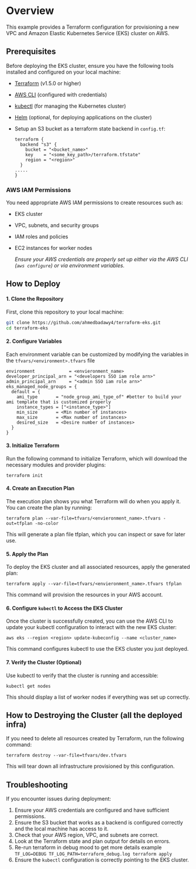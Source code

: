 # Overview

This example provides a Terraform configuration for provisioning a new VPC and Amazon Elastic Kubernetes Service (EKS) cluster on AWS.

## Prerequisites
Before deploying the EKS cluster, ensure you have the following tools installed and configured on your local machine:

- [Terraform](https://www.terraform.io/downloads.html) (v1.5.0 or higher)
- [AWS CLI](https://docs.aws.amazon.com/cli/latest/userguide/install-cliv2.html) (configured with credentials)
- [kubectl](https://kubernetes.io/docs/tasks/tools/) (for managing the Kubernetes cluster)
- [Helm](https://helm.sh/docs/intro/install/) (optional, for deploying applications on the cluster)
- Setup an S3 bucket as a terraform state backend in `config.tf`:

  ```
  terraform {
    backend "s3" {
      bucket = "<bucket_name>"
      key    = "<some_key_path>/terraform.tfstate"
      region = "<region>"
    }
  .....
  }
  ```

### AWS IAM Permissions

You need appropriate AWS IAM permissions to create resources such as:

- EKS cluster
- VPC, subnets, and security groups
- IAM roles and policies
- EC2 instances for worker nodes
  
  *Ensure your AWS credentials are properly set up either via the AWS CLI (`aws configure`) or via environment variables.*

## How to Deploy 

#### 1. Clone the Repository

First, clone this repository to your local machine:

```bash
git clone https://github.com/ahmedbadawy4/terraform-eks.git
cd terraform-eks
```

#### 2. Configure Variables
Each environment variable can be customized by modifying the variables in the `tfvars/<environment>.tfvars` file

```
environment             = <envieronment_name>
developer_principal_arn = "<developers SSO iam role arn>"
admin_principal_arn     = "<admin SSO iam role arn>"
eks_managed_node_groups = {
  default = {
    ami_type       = "node_group_ami_type_of" #better to build your ami template that is customized properly
    instance_types = ["<instance_type>"]
    min_size       = <Min number of instances>
    max_size       = <Max number of instances>
    desired_size   = <Desire number of instances>
  }
}
```
#### 3. Initialize Terraform
Run the following command to initialize Terraform, which will download the necessary modules and provider plugins:

```
terraform init
```

#### 4. Create an Execution Plan
The execution plan shows you what Terraform will do when you apply it. You can create the plan by running:

```
terraform plan --var-file=tfvars/<envieronment_name>.tfvars -out=tfplan -no-color
```
This will generate a plan file tfplan, which you can inspect or save for later use.

#### 5. Apply the Plan
To deploy the EKS cluster and all associated resources, apply the generated plan:

```
terraform apply --var-file=tfvars/<envieronment_name>.tfvars tfplan
```
This command will provision the resources in your AWS account.

#### 6. Configure `kubectl` to Access the EKS Cluster
Once the cluster is successfully created, you can use the AWS CLI to update your kubectl configuration to interact with the new EKS cluster:

```
aws eks --region <region> update-kubeconfig --name <cluster_name>
```
This command configures kubectl to use the EKS cluster you just deployed.

#### 7. Verify the Cluster (Optional)
Use kubectl to verify that the cluster is running and accessible:

```
kubectl get nodes
```
This should display a list of worker nodes if everything was set up correctly.

## How to Destroying the Cluster (all the deployed infra)
If you need to delete all resources created by Terraform, run the following command:

```
terraform destroy --var-file=tfvars/dev.tfvars
```
This will tear down all infrastructure provisioned by this configuration.

## Troubleshooting

If you encounter issues during deployment:

1. Ensure your AWS credentials are configured and have sufficient permissions.
2. Ensure the S3 bucket that works as a backend is configured correctly and the local machine has access to it.
3. Check that your AWS region, VPC, and subnets are correct.
4. Look at the Terraform state and plan output for details on errors.
5. Re-run terraform in debug mood to get more details example `TF_LOG=DEBUG TF_LOG_PATH=terraform_debug.log terraform apply`
6. Ensure the `kubectl` configuration is correctly pointing to the EKS cluster.
